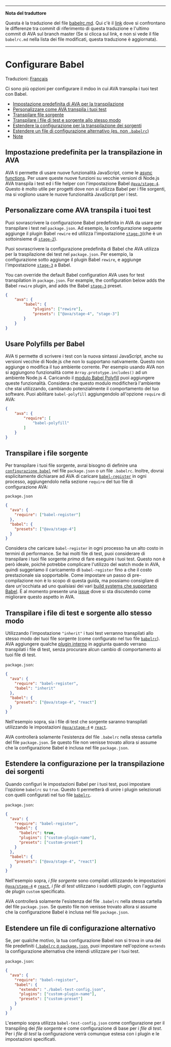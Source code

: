 ___
**Nota del traduttore**

Questa è la traduzione del file [babelrc.md](https://github.com/avajs/ava/blob/master/docs/recipes/babelrc.md). Qui c'è il [link](https://github.com/avajs/ava/compare/195390ec1db90cf7d394407c846a69fbaa08806d...master#diff-0730bb7c2e8f9ea2438b52e419dd86c9) dove si confrontano le differenze tra commit di riferimento di questa traduzione e l'ultimo commit di AVA sul branch master (Se si clicca sul link, e non si vede il file `babelrc.md` nella lista dei file modificati, questa traduzione è aggiornata).
___
# Configurare Babel

Traduzioni: [Français](https://github.com/avajs/ava-docs/blob/master/fr_FR/docs/recipes/babelrc.md)

Ci sono più opzioni per configurare il mdoo in cui AVA transpila i tuoi test con Babel.

 - [Impostazione predefinita di AVA per la transpilazione](#impostazione-predefinita-per-la-transpilazione-in-ava)
 - [Personalizzare come AVA transpila i tuoi test](personalizzare-come-ava-transpila-i-tuoi-test)
 - [Transpilare file sorgente](#transpilare-file-sorgente)
 - [Transpilare i file di test e sorgente allo stesso modo](#transpilare-file-di-test-e-sorgenti-allo-stesso-modo)
 - [Estendere la configurazione per la transpilazione dei sorgenti](#extendere-la-configurazione-per-la-traspilazione-dei-sorgenti)
 - [Estendere un file di configurazione alternativo (es. non `.babelrc`)](#estendere-un-file-di-configurazione-alternativo)
 - [Note](#note)

## Impostazione predefinita per la transpilazione in AVA

AVA ti permette di usare nuove funzionalità JavaScript, come le [async functions](https://github.com/avajs/ava#async-function-support). Per usare queste nuove funzioni su vecchie versioni di Node.js AVA transpila i test ed i file helper con l'impostazione Babel [`@ava/stage-4`](https://github.com/avajs/babel-preset-stage-4). Questo è molto utile per progetti dove non si utilizza Babel per i file sorgenti, ma si vogliono usare le nuove funzionalità JavaScript per i test.

## Personalizzare come AVA transpila i tuoi test

Puoi sovrascrivere la configurazione Babel predefinita in AVA da usare per transpilare i test nel `package.json`. Ad esempio, la configurazione seguente aggiunge il plugin Babel `rewire` ed utilizza l'impostazione [`stage-3`](http://babeljs.io/docs/plugins/preset-stage-3/)(che è un sottoinsieme di [`stage-2`](http://babeljs.io/docs/plugins/preset-stage-2/)).

Puoi sovrascrivere la configurazione predefinita di Babel che AVA utilizza per la traspilazione dei test nel `package.json`. Per esempio, la configurazione sotto aggiunge il plugin Babel `rewire`, e aggiunge l'impostazione [`stage-3`](http://babeljs.io/docs/plugins/preset-stage-3/) a Babel.

You can override the default Babel configuration AVA uses for test transpilation in `package.json`. For example, the configuration below adds the Babel `rewire` plugin, and adds the Babel [`stage-3`](http://babeljs.io/docs/plugins/preset-stage-3/) preset.

```json
{
    "ava": {
        "babel": {
            "plugins": ["rewire"],
            "presets": ["@ava/stage-4", "stage-3"]
        }
    }
}
```

## Usare Polyfills per Babel

AVA ti permette di scrivere i test con la nuova sintassi JavaScript, anche su versioni vecchie di Node.js che non lo supportano nativamente. Questo non aggiunge o modifica il tuo ambiente corrente. Per esempio usando AVA non si aggiungono funzionalità come `Array.prototype.includes()` ad un ambiente Node.js 4.
Caricando il  [modulo Babel Polyfill](https://babeljs.io/docs/usage/polyfill/) puoi aggiungere queste funzionalità.
Considera che questo modulo modificherà l'ambiente che stai utilizzando, cambiando potenzialmente il comportamento del tuo software. Puoi abilitare `babel-polyfill` aggiungendolo all'opzione `require` di AVA:
```json
{
	"ava": {
		"require": [
			"babel-polyfill"
		]
	}
}
```

## Transpilare i file sorgente

Per transpilare i tuoi file sorgente, avrai bisogno di definire una [`configurazione babel`](http://babeljs.io/docs/usage/babelrc/) nel file `package.json` o un file `.babelrc`. Inoltre, dovrai esplicitamente dichiarare ad AVA di caricare [`babel-register`](http://babeljs.io/docs/usage/require/) in ogni processo, aggiungendolo nella sezione `require` del tuo file di configurazione AVA:

`package.json`

```json
{
  "ava": {
    "require": ["babel-register"]
  },
  "babel": {
    "presets": ["@ava/stage-4"]
  }
}
```

Considera che caricare `babel-register` in ogni processo ha un alto costo in termini di performance. Se hai molti file di test, puoi considerare di transpilare i tuoi file sorgente *prima* di fare eseguire i tuoi test. Questo non è però ideale, poichè potrebbe complicare l'utilizzo del watch mode in AVA, quindi suggeriamo il caricamento di `babel-register` fino a che il costo prestazionale sia sopportabile. Come impostare un passo di pre-compilazione non è lo scopo di questa guida, ma possiamo consigliare di dare un'occhiata ad uno qualsiasi dei vari [build systems che supportano Babel](http://babeljs.io/docs/setup/). È al momento presente una [issue](https://github.com/avajs/ava/issues/577) dove si sta discutendo come migliorare questo aspetto in AVA.

## Transpilare i file di test e sorgente allo stesso modo

Utilizzando l'impostazione `"inherit"` i tuoi test verranno transpilati allo stesso modo dei tuoi file sorgente (come configurato nel tuo file [`babelrc`](http://babeljs.io/docs/usage/babelrc/)). AVA aggiungere qualche [plugin interno](#note) in aggiunta quando verrano transpilati i file di test, senza procurare alcun cambio di comportamento ai tuoi file di test.

`package.json`:

```json
{
  "ava": {
    "require": "babel-register",
    "babel": "inherit"
  },
  "babel": {
    "presets": ["@ava/stage-4", "react"]
  }
}
```

Nell'esempio sopra, sia i file di test che sorgente saranno transpilati utilizzando le impostazioni [`@ava/stage-4`](https://github.com/avajs/babel-preset-stage-4) e [`react`](http://babeljs.io/docs/plugins/preset-react/).

AVA controllerà solamente l'esistenza del file `.babelrc` nella stessa cartella del file `package.json`. Se questo file non venisse trovato allora si assume che la configurazione Babel è inclusa nel file `package.json`.

## Estendere la configurazione per la transpilazione dei sorgenti

Quando configuri le impostazioni Babel per i tuoi test, puoi impostare l'opzione `babelrc` su `true`. Questo ti permetterà di unire i plugin selezionati con quelli configurati nel tuo file [`babelrc`](http://babeljs.io/docs/usage/babelrc/).

`package.json`:

```json
{
  "ava": {
    "require": "babel-register",
    "babel": {
      "babelrc": true,
      "plugins": ["custom-plugin-name"],
      "presets": ["custom-preset"]
    }
  },
  "babel": {
    "presets": ["@ava/stage-4", "react"]
  }
}
```

Nell'esempio sopra, *i file sorgente* sono compilati utilizzando le impostazioni [`@ava/stage-4`](https://github.com/avajs/babel-preset-stage-4) e [`react`](http://babeljs.io/docs/plugins/preset-react/), *i file di test* utilizzano i suddetti plugin, con l'aggiunta de plugin `custom` specificato.

AVA controllerà solamente l'esistenza del file `.babelrc` nella stessa cartella del file `package.json`. Se questo file non venisse trovato allora si assume che la configurazione Babel è inclusa nel file `package.json`.

## Estendere un file di configurazione alternativo

Se, per qualche motivo, la tua configurazione Babel non si trova in una dei file predefiniti ([`.babelrc` o `package.json`](http://babeljs.io/docs/usage/babelrc/), puoi impostare nell'opzione `extends` la configurazione alternativa che intendi utilizzare per i tuoi test.

`package.json`:

```json
{
  "ava": {
    "require": "babel-register",
    "babel": {
      "extends": "./babel-test-config.json",
      "plugins": ["custom-plugin-name"],
      "presets": ["custom-preset"]
    }
  }
}
```

L'esempio sopra utilizza `babel-test-config.json` come configurazione per il transpiling dei *file sorgente* e come configurazione di base per i *file di test*. Per i *file di test* la configurazione verrà comunque estesa con i plugin e le impostazioni specificati.